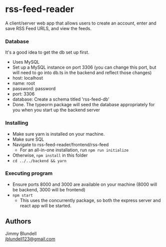 # rss-feed-reader

A client/server web app that allows users to create an account, enter and save RSS Feed URLS, and view the feeds.

### Database
It's a good idea to get the db set up first.
* Uses MySQL
* Set up a MySQL instance on port 3306 (you can change this port, but will need to go into db.ts in the backend and reflect those changes)
* host: localhost
* name: root
* password: password
* port: 3306
* database: Create a schema titled 'rss-feed-db'
* Done. The typeorm package will seed the database appropriately for you when you start up the backend server

### Installing

* Make sure yarn is installed on your machine.
* Make sure SQL 
* Navigate to rss-feed-reader/frontend/rss-feed
  * For an all-in-one installation, run ``` npm run initialize ```
* Otherwise, ``` npm install ``` in this folder
* ``` cd ../../backend && yarn ```



### Executing program

* Ensure ports 8000 and 3000 are available on your machine (8000 will be backend, 3000 will be frontend)
* ``` npm start ```
  * This uses the concurrently package, so both the express server and react app will be started.

## Authors

Jimmy Blundell  
jblundell123@gmail.com

